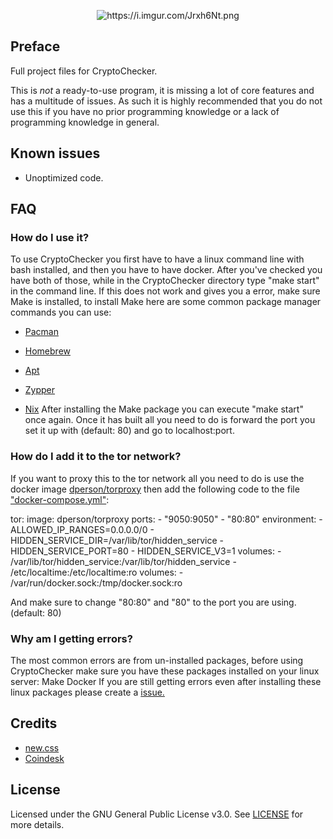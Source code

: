 <p align="center">
  <img src="https://i.imgur.com/Jrxh6Nt.png" alt="https://i.imgur.com/Jrxh6Nt.png" class="transparent">
</p>

## Preface
Full project files for CryptoChecker.

This is *not* a ready-to-use program, it is missing a lot of core features and has a multitude of issues. As such it is highly recommended that you do not use this if you have no prior programming knowledge or a lack of programming knowledge in general.

## Known issues
- Unoptimized code.

## FAQ

### How do I use it?
To use CryptoChecker you first have to have a linux command line with bash installed, and then you have to have docker.
After you've checked you have both of those, while in the CryptoChecker directory type "make start" in the command line. If this does not work and gives you a error, make sure Make is installed, to install Make here are some common package manager commands you can use:
+ [Pacman](https://bit.ly/3w0TSgB)
* [Homebrew](https://bit.ly/3VNJzXC)
- [Apt](https://bit.ly/3IKqXoD)
+ [Zypper](https://bit.ly/3CtxRKV)
* [Nix](https://bit.ly/3QgUQyp)
After installing the Make package you can execute "make start" once again. Once it has built all you need to do is forward the port you set it up with (default: 80) and go to localhost:port.

### How do I add it to the tor network?
If you want to proxy this to the tor network all you need to do is use the docker image [dperson/torproxy](https://bit.ly/3IKrNlh) then add the following code to the file ["docker-compose.yml"](https://bit.ly/3jPn5Ih):

tor:
    image: dperson/torproxy
    ports:
      - "9050:9050"
      - "80:80"
    environment:
      - ALLOWED_IP_RANGES=0.0.0.0/0
      - HIDDEN_SERVICE_DIR=/var/lib/tor/hidden_service
      - HIDDEN_SERVICE_PORT=80
      - HIDDEN_SERVICE_V3=1
    volumes:
      - /var/lib/tor/hidden_service:/var/lib/tor/hidden_service
      - /etc/localtime:/etc/localtime:ro
    volumes:
      - /var/run/docker.sock:/tmp/docker.sock:ro
      
And make sure to change "80:80" and "80" to the port you are using. (default: 80)

### Why am I getting errors?
The most common errors are from un-installed packages, before using CryptoChecker make sure you have these packages installed on your linux server:
Make
Docker
If you are still getting errors even after installing these linux packages please create a [issue.](https://github.com/cazamir/CryptoChecker/issues)


## Credits 
- [new.css](https://github.com/xz/new.css-site)
- [Coindesk](https://coindesk.com)

## License
Licensed under the GNU General Public License v3.0. See [LICENSE](https://github.com/stellar/CryptoChecker/blob/master/LICENSE) for more details.
